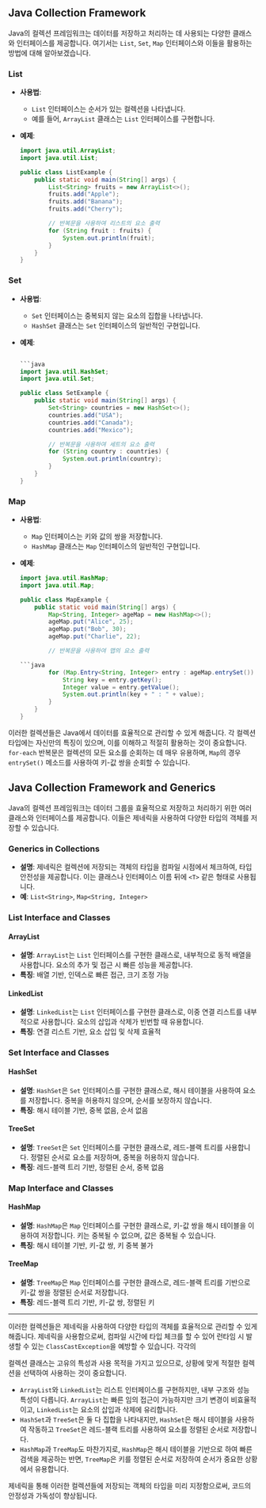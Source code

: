 ## Java Collection Framework

Java의 컬렉션 프레임워크는 데이터를 저장하고 처리하는 데 사용되는 다양한 클래스와 인터페이스를 제공합니다. 여기서는 `List`, `Set`, `Map` 인터페이스와 이들을 활용하는 방법에 대해 알아보겠습니다.

### List

- **사용법**:
  - `List` 인터페이스는 순서가 있는 컬렉션을 나타냅니다.
  - 예를 들어, `ArrayList` 클래스는 `List` 인터페이스를 구현합니다.

- **예제**:
  ```java
  import java.util.ArrayList;
  import java.util.List;

  public class ListExample {
      public static void main(String[] args) {
          List<String> fruits = new ArrayList<>();
          fruits.add("Apple");
          fruits.add("Banana");
          fruits.add("Cherry");

          // 반복문을 사용하여 리스트의 요소 출력
          for (String fruit : fruits) {
              System.out.println(fruit);
          }
      }
  }
  ```

### Set

- **사용법**:
  - `Set` 인터페이스는 중복되지 않는 요소의 집합을 나타냅니다.
  - `HashSet` 클래스는 `Set` 인터페이스의 일반적인 구현입니다.

- **예제**:
  ```java

  ```java
  import java.util.HashSet;
  import java.util.Set;

  public class SetExample {
      public static void main(String[] args) {
          Set<String> countries = new HashSet<>();
          countries.add("USA");
          countries.add("Canada");
          countries.add("Mexico");

          // 반복문을 사용하여 세트의 요소 출력
          for (String country : countries) {
              System.out.println(country);
          }
      }
  }
  ```

### Map

- **사용법**:
  - `Map` 인터페이스는 키와 값의 쌍을 저장합니다.
  - `HashMap` 클래스는 `Map` 인터페이스의 일반적인 구현입니다.

- **예제**:
  ```java
  import java.util.HashMap;
  import java.util.Map;

  public class MapExample {
      public static void main(String[] args) {
          Map<String, Integer> ageMap = new HashMap<>();
          ageMap.put("Alice", 25);
          ageMap.put("Bob", 30);
          ageMap.put("Charlie", 22);

          // 반복문을 사용하여 맵의 요소 출력

  ```java
          for (Map.Entry<String, Integer> entry : ageMap.entrySet()) {
              String key = entry.getKey();
              Integer value = entry.getValue();
              System.out.println(key + " : " + value);
          }
      }
  }
  ```

이러한 컬렉션들은 Java에서 데이터를 효율적으로 관리할 수 있게 해줍니다. 각 컬렉션 타입에는 자신만의 특징이 있으며, 이를 이해하고 적절히 활용하는 것이 중요합니다. `for-each` 반복문은 컬렉션의 모든 요소를 순회하는 데 매우 유용하며, `Map`의 경우 `entrySet()` 메소드를 사용하여 키-값 쌍을 순회할 수 있습니다.

## Java Collection Framework and Generics

Java의 컬렉션 프레임워크는 데이터 그룹을 효율적으로 저장하고 처리하기 위한 여러 클래스와 인터페이스를 제공합니다. 이들은 제네릭을 사용하여 다양한 타입의 객체를 저장할 수 있습니다.

### Generics in Collections

- **설명**: 제네릭은 컬렉션에 저장되는 객체의 타입을 컴파일 시점에서 체크하여, 타입 안전성을 제공합니다. 이는 클래스나 인터페이스 이름 뒤에 `<T>` 같은 형태로 사용됩니다.
- **예**: `List<String>`, `Map<String, Integer>`

### List Interface and Classes

#### ArrayList

- **설명**: `ArrayList`는 `List` 인터페이스를 구현한 클래스로, 내부적으로 동적 배열을 사용합니다. 요소의 추가 및 접근 시 빠른 성능을 제공합니다.
- **특징**: 배열 기반, 인덱스로 빠른 접근, 크기 조정 가능

#### LinkedList

- **설명**: `LinkedList`는 `List` 인터페이스를 구현한 클래스로, 이중 연결 리스트를 내부적으로 사용합니다. 요소의 삽입과 삭제가 빈번할 때 유용합니다.
- **특징**: 연결 리스트 기반, 요소 삽입 및 삭제 효율적

### Set Interface and Classes

#### HashSet

- **설명**: `HashSet`은 `Set` 인터페이스를 구현한 클래스로, 해시 테이블을 사용하여 요소를 저장합니다. 중복을 허용하지 않으며, 순서를 보장하지 않습니다.
- **특징**: 해시 테이블 기반, 중복 없음, 순서 없음

#### TreeSet

- **설명**: `TreeSet`은 `Set` 인터페이스를 구현한 클래스로, 레드-블랙 트리를 사용합니다. 정렬된 순서로 요소를 저장하며, 중복을 허용하지 않습니다.
- **특징**: 레드-블랙 트리 기반, 정렬된 순서, 중복 없음

### Map Interface and Classes

#### HashMap

- **설명**: `HashMap`은 `Map` 인터페이스를 구현한 클래스로, 키-값 쌍을 해시 테이블을 이용하여 저장합니다. 키는 중복될 수 없으며, 값은 중복될 수 있습니다.
- **특징**: 해시 테이블 기반, 키-값 쌍, 키 중복 불가

#### TreeMap

- **설명**: `TreeMap`은 `Map` 인터페이스를 구현한 클래스로, 레드-블랙 트리를 기반으로 키-값 쌍을 정렬된 순서로 저장합니다.
- **특징**: 레드-블랙 트리 기반, 키-값 쌍, 정렬된 키

---

이러한 컬렉션들은 제네릭을 사용하여 다양한 타입의 객체를 효율적으로 관리할 수 있게 해줍니다. 제네릭을 사용함으로써, 컴파일 시간에 타입 체크를 할 수 있어 런타임 시 발생할 수 있는 `ClassCastException`을 예방할 수 있습니다. 각각의

컬렉션 클래스는 고유의 특성과 사용 목적을 가지고 있으므로, 상황에 맞게 적절한 컬렉션을 선택하여 사용하는 것이 중요합니다.

- `ArrayList`와 `LinkedList`는 리스트 인터페이스를 구현하지만, 내부 구조와 성능 특성이 다릅니다. `ArrayList`는 빠른 임의 접근이 가능하지만 크기 변경이 비효율적이고, `LinkedList`는 요소의 삽입과 삭제에 유리합니다.
- `HashSet`과 `TreeSet`은 둘 다 집합을 나타내지만, `HashSet`은 해시 테이블을 사용하여 작동하고 `TreeSet`은 레드-블랙 트리를 사용하여 요소를 정렬된 순서로 저장합니다.
- `HashMap`과 `TreeMap`도 마찬가지로, `HashMap`은 해시 테이블을 기반으로 하여 빠른 검색을 제공하는 반면, `TreeMap`은 키를 정렬된 순서로 저장하여 순서가 중요한 상황에서 유용합니다.

제네릭을 통해 이러한 컬렉션들에 저장되는 객체의 타입을 미리 지정함으로써, 코드의 안정성과 가독성이 향상됩니다.